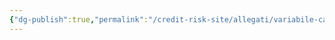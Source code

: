 ```yaml
---
{"dg-publish":true,"permalink":"/credit-risk-site/allegati/variabile-casuale-somma-2023-04-23-18-11-15-excalidraw/","tags":["excalidraw"]}
---
```

<style> .container {font-family: sans-serif; text-align: center;} .button-wrapper button {z-index: 1;height: 40px; width: 100px; margin: 10px;padding: 5px;} .excalidraw .App-menu_top .buttonList { display: flex;} .excalidraw-wrapper { height: 800px; margin: 50px; position: relative;} :root[dir="ltr"] .excalidraw .layer-ui__wrapper .zen-mode-transition.App-menu_bottom--transition-left {transform: none;} </style><script src="https://cdn.jsdelivr.net/npm/react@17/umd/react.production.min.js"></script><script src="https://cdn.jsdelivr.net/npm/react-dom@17/umd/react-dom.production.min.js"></script><script type="text/javascript" src="https://cdn.jsdelivr.net/npm/@excalidraw/excalidraw@0/dist/excalidraw.production.min.js"></script><div id="Variabile_casuale_somma_2023-04-23_1811.15.excalidraw.md"></div><script>(function(){const InitialData={"type":"excalidraw","version":2,"source":"https://excalidraw.com","elements":[{"id":"tXYiVW-BLrSTUIhIL0V2m","type":"image","x":-346.8298568725586,"y":-193.00691986083984,"width":693,"height":309,"angle":0,"strokeColor":"transparent","backgroundColor":"transparent","fillStyle":"hachure","strokeWidth":1,"strokeStyle":"solid","roughness":1,"opacity":100,"groupIds":[],"roundness":null,"seed":2016879112,"version":14,"versionNonce":1604896120,"isDeleted":false,"boundElements":[{"id":"U8SSi727-ZsYVbEwki3p7","type":"arrow"}],"updated":1682266318791,"link":null,"locked":false,"status":"pending","fileId":"e6865859e5e0af45e2f7189dda2051f8d39ad681","scale":[1,1]},{"id":"n5WdD9EunVNrwI7ocpXVU","type":"arrow","x":-140.87035369873053,"y":-231.8861821492514,"width":6.816121419270871,"height":166.50764973958337,"angle":0,"strokeColor":"#364fc7","backgroundColor":"transparent","fillStyle":"hachure","strokeWidth":1,"strokeStyle":"solid","roughness":1,"opacity":100,"groupIds":[],"roundness":{"type":2},"seed":776469512,"version":44,"versionNonce":195538696,"isDeleted":false,"boundElements":null,"updated":1682266313633,"link":null,"locked":false,"points":[[0,0],[6.816121419270871,166.50764973958337]],"lastCommittedPoint":null,"startBinding":{"elementId":"ijtt1fHk","focus":0.31172508689782324,"gap":12.243183289841738},"endBinding":null,"startArrowhead":null,"endArrowhead":"arrow"},{"id":"ijtt1fHk","type":"text","x":-216.89393372233405,"y":-264.0057746565065,"width":219,"height":20,"angle":0,"strokeColor":"#364fc7","backgroundColor":"transparent","fillStyle":"hachure","strokeWidth":1,"strokeStyle":"solid","roughness":1,"opacity":100,"groupIds":[],"roundness":null,"seed":2050210936,"version":84,"versionNonce":493958776,"isDeleted":false,"boundElements":[{"id":"n5WdD9EunVNrwI7ocpXVU","type":"arrow"}],"updated":1682266313634,"link":null,"locked":false,"text":"Somma del supporto 0.3 + 1","rawText":"Somma del supporto 0.3 + 1","fontSize":15.9011273739307,"fontFamily":1,"textAlign":"left","verticalAlign":"top","baseline":14,"containerId":null,"originalText":"Somma del supporto 0.3 + 1"},{"type":"arrow","version":99,"versionNonce":172068616,"isDeleted":false,"id":"U8SSi727-ZsYVbEwki3p7","fillStyle":"hachure","strokeWidth":1,"strokeStyle":"solid","roughness":1,"opacity":100,"angle":0,"x":-106.47066540043627,"y":117.71884250829827,"strokeColor":"#364fc7","backgroundColor":"transparent","width":90.9893429502913,"height":50.147026745778064,"seed":536061816,"groupIds":[],"roundness":{"type":2},"boundElements":null,"updated":1682266318791,"link":null,"locked":false,"startBinding":{"elementId":"tXYiVW-BLrSTUIhIL0V2m","focus":0.282887655961077,"gap":1.725762369138124},"endBinding":null,"lastCommittedPoint":null,"startArrowhead":null,"endArrowhead":"arrow","points":[[0,0],[90.9893429502913,-50.147026745778064]]},{"type":"text","version":117,"versionNonce":384575608,"isDeleted":false,"id":"PrJx9v2d","fillStyle":"hachure","strokeWidth":1,"strokeStyle":"solid","roughness":1,"opacity":100,"angle":0,"x":-187.55214719058506,"y":125.53256825765561,"strokeColor":"#364fc7","backgroundColor":"transparent","width":234,"height":20,"seed":1918981752,"groupIds":[],"roundness":null,"boundElements":null,"updated":1682266334125,"link":null,"locked":false,"fontSize":15.9011273739307,"fontFamily":1,"text":"Somma del supporto 4.8 + 1.5","rawText":"Somma del supporto 4.8 + 1.5","baseline":14,"textAlign":"left","verticalAlign":"top","containerId":null,"originalText":"Somma del supporto 4.8 + 1.5"}],"appState":{"theme":"light","viewBackgroundColor":"#ffffff","currentItemStrokeColor":"#364fc7","currentItemBackgroundColor":"transparent","currentItemFillStyle":"hachure","currentItemStrokeWidth":1,"currentItemStrokeStyle":"solid","currentItemRoughness":1,"currentItemOpacity":100,"currentItemFontFamily":1,"currentItemFontSize":20,"currentItemTextAlign":"left","currentItemStartArrowhead":null,"currentItemEndArrowhead":"arrow","scrollX":730.5796230036038,"scrollY":303.25158906600836,"zoom":{"value":0.9977528279972994},"currentItemRoundness":"round","gridSize":null,"colorPalette":{}},"files":{}};InitialData.scrollToContent=true;App=()=>{const e=React.useRef(null),t=React.useRef(null),[n,i]=React.useState({width:void 0,height:void 0});return React.useEffect(()=>{i({width:t.current.getBoundingClientRect().width,height:t.current.getBoundingClientRect().height});const e=()=>{i({width:t.current.getBoundingClientRect().width,height:t.current.getBoundingClientRect().height})};return window.addEventListener("resize",e),()=>window.removeEventListener("resize",e)},[t]),React.createElement(React.Fragment,null,React.createElement("div",{className:"excalidraw-wrapper",ref:t},React.createElement(ExcalidrawLib.Excalidraw,{ref:e,width:n.width,height:n.height,initialData:InitialData,viewModeEnabled:!0,zenModeEnabled:!0,gridModeEnabled:!1})))},excalidrawWrapper=document.getElementById("Variabile_casuale_somma_2023-04-23_1811.15.excalidraw.md");ReactDOM.render(React.createElement(App),excalidrawWrapper);})();</script>